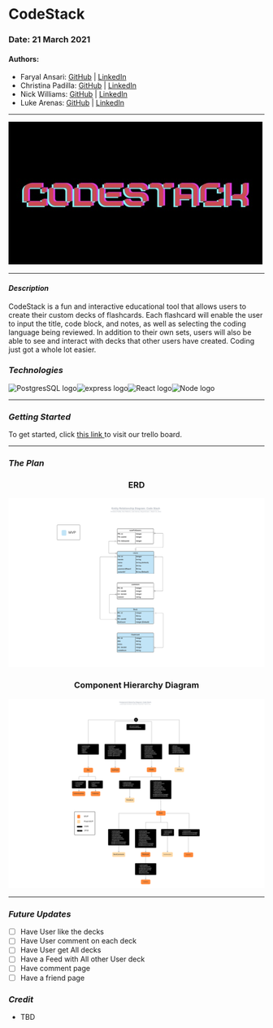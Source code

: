 # CodeStack

### Date: 21 March 2021

#### Authors:

* Faryal Ansari:
[GitHub](https://github.com/f-ansari) | 
[LinkedIn](https://www.linkedin.com/in/faryal-a-43505b154/)
* Christina Padilla:
[GitHub](https://github.com/hipstina) | 
[LinkedIn](https://www.linkedin.com/in/hipstina/)
* Nick Williams:
[GitHub](https://github.com/NickWill24) | 
[LinkedIn](https://www.linkedin.com/in/nickwill24/)
* Luke Arenas:
[GitHub](https://github.com/LukeArenas) | 
[LinkedIn](https://www.linkedin.com/in/lukearenas/)

***

![CodeStack Logo](store/logo.jpg)

***
#### ***Description***
CodeStack is a fun and interactive educational tool that allows users to create their custom decks of flashcards. Each flashcard will enable the user to input the title, code block, and notes, as well as selecting the coding language being reviewed. In addition to their own sets, users will also be able to see and interact with decks that other users have created. Coding just got a whole lot easier.


### ***Technologies***

<img src="https://external-content.duckduckgo.com/iu/?u=http%3A%2F%2Flogonoid.com%2Fimages%2Fpostgresql-logo.png&f=1&nofb=1" alt="PostgresSQL logo" width="150"/><img src="https://i.cloudup.com/zfY6lL7eFa-3000x3000.png" alt="express logo" width="150"/><img src="https://external-content.duckduckgo.com/iu/?u=http%3A%2F%2Fyycjs.com%2Freal-world-react%2Fimg%2Freact-logo.png&f=1&nofb=1" alt="React logo" width="150"/><img src="https://external-content.duckduckgo.com/iu/?u=https%3A%2F%2Fwww.ict.social%2Fimages%2F5728%2Fnodejs_logo.png&f=1&nofb=1" alt="Node logo" width="150"/>

***

### ***Getting Started***

To get started, click [this link ](https://trello.com/b/vYAmm1du/project-3) to visit our trello board.

***

### ***The Plan***

<h3 align="center" >ERD</h3>

![CodeStack ERD](/store/code_stackERD-hor.png)

<h3 align="center" >Component Hierarchy Diagram</h3>

![CodeStack Component Hierarchy Diagram](/store/code_stackCHD-hor.png)

***

### ***Future Updates***

- [ ] Have User like the decks
- [ ] Have User comment on each deck
- [ ] Have User get All decks
- [ ] Have a Feed with All other User deck
- [ ] Have comment page
- [ ] Have a friend page

### ***Credit***

* TBD
